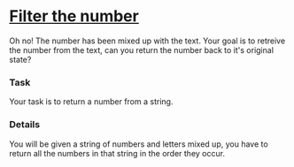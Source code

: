 # [Filter the number](https://www.codewars.com/kata/55b051fac50a3292a9000025)

Oh no! The number has been mixed up with the text. Your goal is to retreive the number from the text, can you return the number back to it's original state?

### Task

Your task is to return a number from a string.

### Details

You will be given a string of numbers and letters mixed up, you have to return all the numbers in that string in the order they occur.
